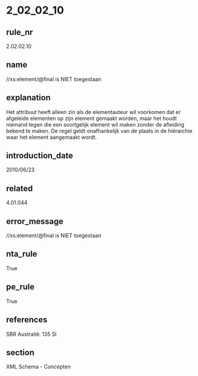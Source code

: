 # 2_02_02_10

## rule_nr
2.02.02.10

## name
//xs:element/@final is NIET toegestaan

## explanation
Het attribuut heeft alleen zin als de elementauteur wil voorkomen dat er afgeleide elementen op zijn element gemaakt worden, maar het houdt niemand tegen die een soortgelijk element wil maken zonder de afleiding bekend te maken.
De regel geldt onafhankelijk van de plaats in de hiërarchie waar het element aangemaakt wordt.

## introduction_date
2010/06/23

## related
4.01.044

## error_message
//xs:element/@final is NIET toegestaan

## nta_rule
True

## pe_rule
True

## references
SBR Australië: 135 SI

## section
XML Schema - Concepten


